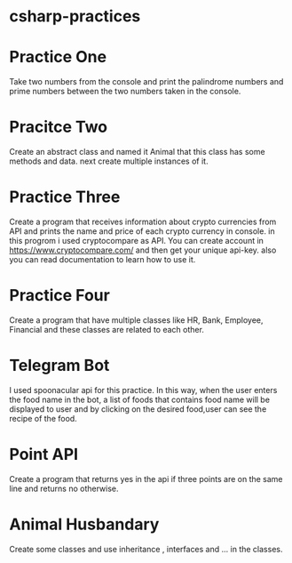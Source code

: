# csharp-practices

# Practice One

  Take two numbers from the console and print the palindrome numbers and prime numbers between the two numbers taken in the console.

# Pracitce Two

  Create an abstract class and named it Animal that this class has some methods and data.
  next create multiple instances of it.

# Practice Three

  Create a program that receives information about crypto currencies from API and prints the name and price of each crypto currency in console.
  in this progrom i used cryptocompare as API.
  You can create account in https://www.cryptocompare.com/ and then get your unique api-key. also you can read documentation to learn how to use it.

# Practice Four 

  Create a program that have multiple classes like HR, Bank, Employee, Financial and these classes are related to each other.

# Telegram Bot

  I used spoonacular api for this practice. In this way, when the user enters the food name in the bot, a list of foods that contains food name will be displayed to user and by clicking on the desired food,user can see the recipe of the food.

# Point API
  Create a program that returns yes in the api if three points are on the same line and returns no otherwise.
 
# Animal Husbandary
  Create some classes and use inheritance , interfaces and ... in the classes.